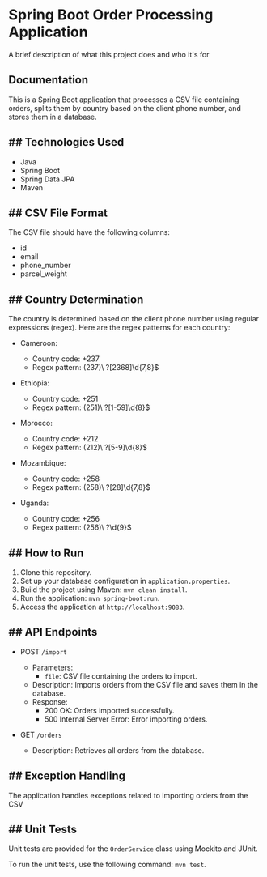 
# Spring Boot Order Processing Application

A brief description of what this project does and who it's for


## Documentation



This is a Spring Boot application that processes a CSV file containing orders, splits them by country based on the client phone number, and stores them in a database.
## ## Technologies Used
- Java
- Spring Boot
- Spring Data JPA
- Maven
## ## CSV File Format
The CSV file should have the following columns:
- id
- email
- phone_number
- parcel_weight
## ## Country Determination
The country is determined based on the client phone number using regular expressions (regex). Here are the regex patterns for each country:

- Cameroon:
    - Country code: +237
    - Regex pattern: \(237\)\ ?[2368]\d{7,8}$

- Ethiopia:
    - Country code: +251
    - Regex pattern: \(251\)\ ?[1-59]\d{8}$

- Morocco:
    - Country code: +212
    - Regex pattern: \(212\)\ ?[5-9]\d{8}$

- Mozambique:
    - Country code: +258
    - Regex pattern: \(258\)\ ?[28]\d{7,8}$

- Uganda:
    - Country code: +256
    - Regex pattern: \(256\)\ ?\d{9}$
## ## How to Run
1. Clone this repository.
2. Set up your database configuration in `application.properties`.
3. Build the project using Maven: `mvn clean install`.
4. Run the application: `mvn spring-boot:run`.
5. Access the application at `http://localhost:9083`.
## ## API Endpoints
- POST `/import`
    - Parameters:
        - `file`: CSV file containing the orders to import.
    - Description: Imports orders from the CSV file and saves them in the database.
    - Response:
        - 200 OK: Orders imported successfully.
        - 500 Internal Server Error: Error importing orders.

- GET `/orders`
    - Description: Retrieves all orders from the database.

##  ## Exception Handling
The application handles exceptions related to importing orders from the CSV
## ## Unit Tests
Unit tests are provided for the `OrderService` class using Mockito and JUnit.

To run the unit tests, use the following command: `mvn test`.